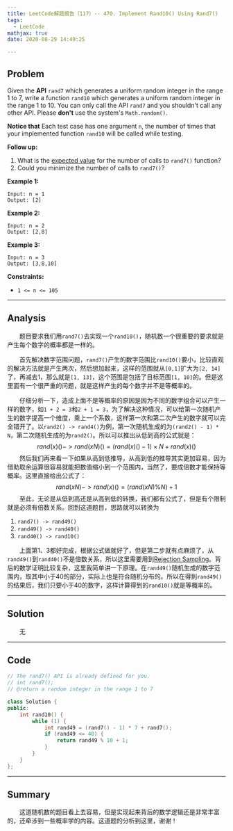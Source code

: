 ```yaml
---
title: LeetCode解题报告（117）-- 470. Implement Rand10() Using Rand7()
tags:
  - LeetCode
mathjax: true
date: 2020-08-29 14:49:25

---
```


## Problem

Given the **API** `rand7` which generates a uniform random integer in the range 1 to 7, write a function `rand10` which generates a uniform random integer in the range 1 to 10. You can only call the API `rand7` and you shouldn't call any other API. Please **don't** use the system's `Math.random()`.

**Notice that** Each test case has one argument `n`, the number of times that your implemented function `rand10` will be called while testing. 

**Follow up:**

1. What is the [expected value](https://en.wikipedia.org/wiki/Expected_value) for the number of calls to `rand7()` function?
2. Could you minimize the number of calls to `rand7()`?

<!-- more -->

**Example 1:**

```
Input: n = 1
Output: [2]
```

**Example 2:**

```
Input: n = 2
Output: [2,8]
```

**Example 3:**

```
Input: n = 3
Output: [3,8,10]
```

**Constraints:**

- `1 <= n <= 105`

------

## Analysis

&emsp;&emsp;题目要求我们用`rand7()`去实现一个`rand10()`，随机数一个很重要的要求就是产生每个数字的概率都是一样的。

&emsp;&emsp;首先解决数字范围问题，`rand7()`产生的数字范围比`rand10()`要小，比较直观的解决方法就是产生两次，然后想加起来，这样的范围就从`[0,1]`扩大为`[2, 14]`了，再减去1，那么就是`[1, 13]`，这个范围是包括了目标范围`[1, 10]`的。但是这里面有一个很严重的问题，就是这样产生的每个数字并不是等概率的。

&emsp;&emsp;仔细分析一下，造成上面不是等概率的原因是因为不同的数字组合可以产生一样的数字，如`1 + 2 = 3`和`2 + 1 = 3`，为了解决这种情况，可以给第一次随机产生的数字提高一个维度，乘上一个系数，这样第一次和第二次产生的数字就可以完全错开了。以`rand2() -> rand4()`为例，第一次随机生成的为`(rand2() - 1) * N`，第二次随机生成的为`rand2()`。所以可以推出从低到高的公式就是：
$$
rand(x)() -> rand(xN)() = (rand(x)() - 1) \times N + rand(x)()
$$
&emsp;&emsp;然后我们再来看一下如果从高到低推导，从高到低的推导其实更加容易，因为借助取余运算很容易就能把数值缩小到一个范围内，当然了，要成倍数才能保持等概率。这里直接给出公式了：
$$
rand(xN) -> rand(x)() = (rand(xN) \% N) + 1
$$
&emsp;&emsp;至此，无论是从低到高还是从高到低的转换，我们都有公式了，但是有个限制就是必须有倍数关系。回到这道题目，思路就可以转换为

1. `rand7() -> rand49()`
2. `rand49() -> rand40()`
3. `rand40() -> rand10()`

&emsp;&emsp;上面第1、3都好完成，根据公式做就好了，但是第二步就有点麻烦了，从`rand49()`到`rand40()`不是倍数关系，所以这里需要用到[Rejection Sampling](https://en.wikipedia.org/wiki/Rejection_sampling)。背后的数学证明比较复杂，这里我简单讲一下原理。在`rand49()`随机生成的数字范围内，取其中小于40的部分，实际上也是符合随机分布的。所以在得到`rand49()`的结果后，我们只要小于40的数字，这样计算得到的`rand10()`就是等概率的。

------

## Solution

&emsp;&emsp;无

------

## Code

```c++
// The rand7() API is already defined for you.
// int rand7();
// @return a random integer in the range 1 to 7

class Solution {
public:
    int rand10() {
        while (1) {
            int rand49 = (rand7() - 1) * 7 + rand7();
            if (rand49 <= 40) {
                return rand49 % 10 + 1;
            }
        }
    }
};
```

------

## Summary

&emsp;&emsp;这道随机数的题目看上去容易，但是实现起来背后的数学逻辑还是非常丰富的，还牵涉到一些概率学的内容。这道题的分析到这里，谢谢！
